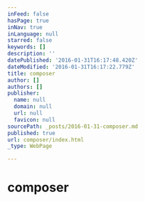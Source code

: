 ```yaml
---
inFeed: false
hasPage: true
inNav: true
inLanguage: null
starred: false
keywords: []
description: ''
datePublished: '2016-01-31T16:17:48.420Z'
dateModified: '2016-01-31T16:17:22.779Z'
title: composer
author: []
authors: []
publisher:
  name: null
  domain: null
  url: null
  favicon: null
sourcePath: _posts/2016-01-31-composer.md
published: true
url: composer/index.html
_type: WebPage

---
```

# composer